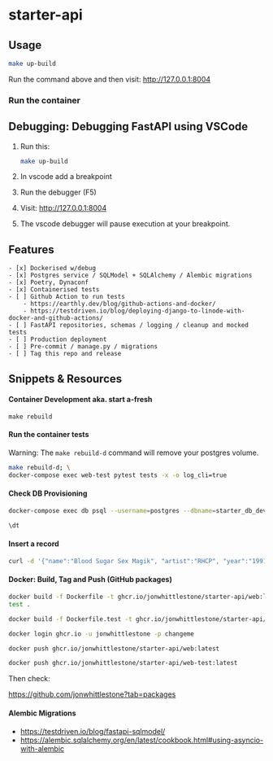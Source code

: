 # starter-api

## Usage
```bash
make up-build
```

Run the command above and then visit: http://127.0.0.1:8004 


### Run the container 

## Debugging: Debugging FastAPI using VSCode

1. Run this:
    ```bash
    make up-build
    ```

2. In vscode add a breakpoint

3. Run the debugger (F5)

4. Visit: http://127.0.0.1:8004 

5. The vscode debugger will pause execution at your breakpoint.

## Features

```
- [x] Dockerised w/debug
- [x] Postgres service / SQLModel + SQLAlchemy / Alembic migrations
- [x] Poetry, Dynaconf
- [x] Containerised tests
- [ ] Github Action to run tests
    - https://earthly.dev/blog/github-actions-and-docker/
    - https://testdriven.io/blog/deploying-django-to-linode-with-docker-and-github-actions/
- [ ] FastAPI repositories, schemas / logging / cleanup and mocked tests
- [ ] Production deployment
- [ ] Pre-commit / manage.py / migrations
- [ ] Tag this repo and release
```

<!-- 
```
- [ ] Simple React Typescript Frontend
- [ ] Okta auth
- [ ] Rename starter-full-stack-with-sensible-defaults

```
-->

## Snippets & Resources


#### Container Development aka. start a-fresh
```
make rebuild
```
#### Run the container tests

Warning: The `make rebuild-d` command will remove your postgres volume. 

```bash
make rebuild-d; \
docker-compose exec web-test pytest tests -x -o log_cli=true
```

#### Check DB Provisioning
```bash
docker-compose exec db psql --username=postgres --dbname=starter_db_dev

\dt
```
#### Insert a record
```bash
curl -d '{"name":"Blood Sugar Sex Magik", "artist":"RHCP", "year":"1991"}' -H "Content-Type: application/json" -X POST http://127.0.0.1:8004/albums
```

#### Docker: Build, Tag and Push (GitHub packages)
```bash
docker build -f Dockerfile -t ghcr.io/jonwhittlestone/starter-api/web:la
test .

docker build -f Dockerfile.test -t ghcr.io/jonwhittlestone/starter-api/web-test:latest .

docker login ghcr.io -u jonwhittlestone -p changeme

docker push ghcr.io/jonwhittlestone/starter-api/web:latest

docker push ghcr.io/jonwhittlestone/starter-api/web-test:latest

```
Then check:

https://github.com/jonwhittlestone?tab=packages


#### Alembic Migrations
- https://testdriven.io/blog/fastapi-sqlmodel/
- https://alembic.sqlalchemy.org/en/latest/cookbook.html#using-asyncio-with-alembic
